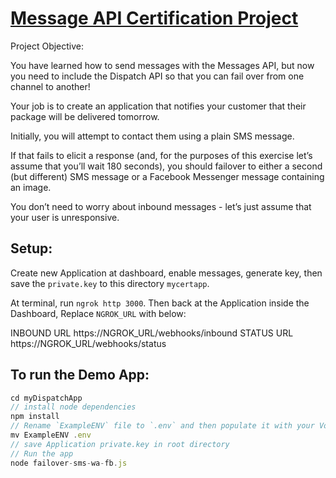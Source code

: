 # [Message API Certification Project](https://vonage-workshop.nexmodev.com/messages/certification/)

Project Objective:

You have learned how to send messages with the Messages API, but now you need to include the Dispatch API so that you can fail over from one channel to another!

Your job is to create an application that notifies your customer that their package will be delivered tomorrow.

Initially, you will attempt to contact them using a plain SMS message.

If that fails to elicit a response (and, for the purposes of this exercise let’s assume that you’ll wait 180 seconds), you should failover to either a second (but different) SMS message or a Facebook Messenger message containing an image.

You don’t need to worry about inbound messages - let’s just assume that your user is unresponsive.

## Setup:

Create new Application at dashboard, enable messages, generate key, then save the `private.key` to this directory `mycertapp`.

At terminal, run `ngrok http 3000`. Then back at the Application inside the Dashboard, Replace `NGROK_URL` with below:

INBOUND URL
https://NGROK_URL/webhooks/inbound
STATUS URL
https://NGROK_URL/webhooks/status

## To run the Demo App:

```js
cd myDispatchApp
// install node dependencies
npm install
// Rename `ExampleENV` file to `.env` and then populate it with your Vonage Credentials and Application ID.
mv ExampleENV .env
// save Application private.key in root directory
// Run the app
node failover-sms-wa-fb.js
```
